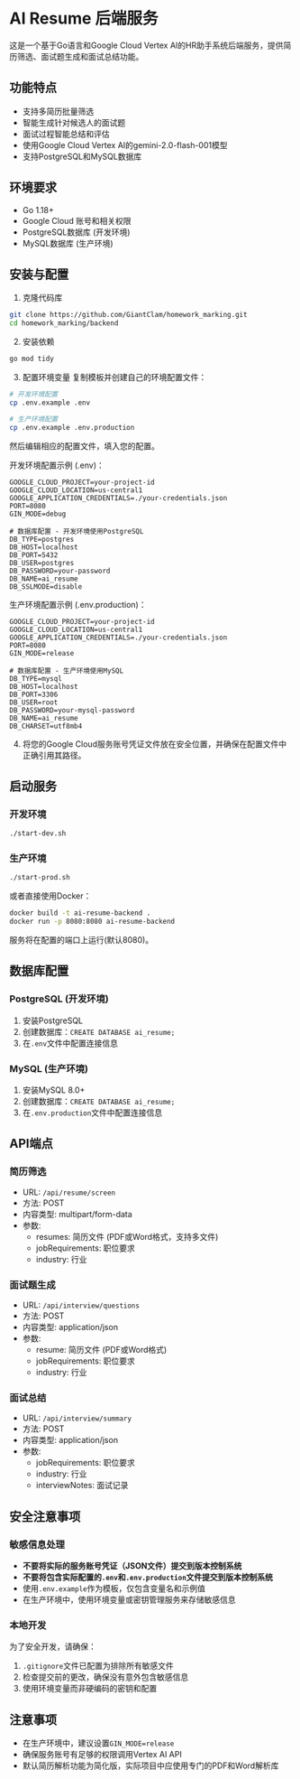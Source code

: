 # AI Resume 后端服务

这是一个基于Go语言和Google Cloud Vertex AI的HR助手系统后端服务，提供简历筛选、面试题生成和面试总结功能。

## 功能特点

- 支持多简历批量筛选
- 智能生成针对候选人的面试题
- 面试过程智能总结和评估
- 使用Google Cloud Vertex AI的gemini-2.0-flash-001模型
- 支持PostgreSQL和MySQL数据库

## 环境要求

- Go 1.18+
- Google Cloud 账号和相关权限
- PostgreSQL数据库 (开发环境)
- MySQL数据库 (生产环境)

## 安装与配置

1. 克隆代码库
```bash
git clone https://github.com/GiantClam/homework_marking.git
cd homework_marking/backend
```

2. 安装依赖
```bash
go mod tidy
```

3. 配置环境变量
复制模板并创建自己的环境配置文件：
```bash
# 开发环境配置
cp .env.example .env

# 生产环境配置
cp .env.example .env.production
```

然后编辑相应的配置文件，填入您的配置。

开发环境配置示例 (.env)：
```
GOOGLE_CLOUD_PROJECT=your-project-id
GOOGLE_CLOUD_LOCATION=us-central1
GOOGLE_APPLICATION_CREDENTIALS=./your-credentials.json
PORT=8080
GIN_MODE=debug

# 数据库配置 - 开发环境使用PostgreSQL
DB_TYPE=postgres
DB_HOST=localhost
DB_PORT=5432
DB_USER=postgres
DB_PASSWORD=your-password
DB_NAME=ai_resume
DB_SSLMODE=disable
```

生产环境配置示例 (.env.production)：
```
GOOGLE_CLOUD_PROJECT=your-project-id
GOOGLE_CLOUD_LOCATION=us-central1
GOOGLE_APPLICATION_CREDENTIALS=./your-credentials.json
PORT=8080
GIN_MODE=release

# 数据库配置 - 生产环境使用MySQL
DB_TYPE=mysql
DB_HOST=localhost
DB_PORT=3306
DB_USER=root
DB_PASSWORD=your-mysql-password
DB_NAME=ai_resume
DB_CHARSET=utf8mb4
```

4. 将您的Google Cloud服务账号凭证文件放在安全位置，并确保在配置文件中正确引用其路径。

## 启动服务

### 开发环境
```bash
./start-dev.sh
```

### 生产环境
```bash
./start-prod.sh
```

或者直接使用Docker：
```bash
docker build -t ai-resume-backend .
docker run -p 8080:8080 ai-resume-backend
```

服务将在配置的端口上运行(默认8080)。

## 数据库配置

### PostgreSQL (开发环境)
1. 安装PostgreSQL
2. 创建数据库：`CREATE DATABASE ai_resume;`
3. 在`.env`文件中配置连接信息

### MySQL (生产环境)
1. 安装MySQL 8.0+
2. 创建数据库：`CREATE DATABASE ai_resume;`
3. 在`.env.production`文件中配置连接信息

## API端点

### 简历筛选
- URL: `/api/resume/screen`
- 方法: POST
- 内容类型: multipart/form-data
- 参数:
  - resumes: 简历文件 (PDF或Word格式，支持多文件)
  - jobRequirements: 职位要求
  - industry: 行业

### 面试题生成
- URL: `/api/interview/questions`
- 方法: POST
- 内容类型: application/json
- 参数:
  - resume: 简历文件 (PDF或Word格式)
  - jobRequirements: 职位要求
  - industry: 行业

### 面试总结
- URL: `/api/interview/summary`
- 方法: POST
- 内容类型: application/json
- 参数:
  - jobRequirements: 职位要求
  - industry: 行业
  - interviewNotes: 面试记录

## 安全注意事项

### 敏感信息处理

- **不要将实际的服务账号凭证（JSON文件）提交到版本控制系统**
- **不要将包含实际配置的`.env`和`.env.production`文件提交到版本控制系统**
- 使用`.env.example`作为模板，仅包含变量名和示例值
- 在生产环境中，使用环境变量或密钥管理服务来存储敏感信息

### 本地开发

为了安全开发，请确保：
1. `.gitignore`文件已配置为排除所有敏感文件
2. 检查提交前的更改，确保没有意外包含敏感信息
3. 使用环境变量而非硬编码的密钥和配置

## 注意事项

- 在生产环境中，建议设置`GIN_MODE=release`
- 确保服务账号有足够的权限调用Vertex AI API
- 默认简历解析功能为简化版，实际项目中应使用专门的PDF和Word解析库 